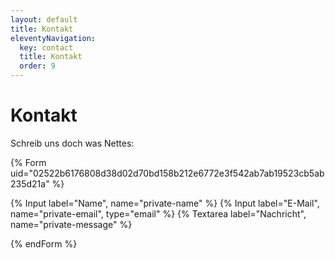 ```yaml
---
layout: default
title: Kontakt
eleventyNavigation:
  key: contact
  title: Kontakt
  order: 9
---
```


# Kontakt

Schreib uns doch was Nettes:

{% Form uid="02522b6176808d38d02d70bd158b212e6772e3f542ab7ab19523cb5ab235d21a" %}

{% Input label="Name", name="private-name" %}
{% Input label="E-Mail", name="private-email", type="email" %}
{% Textarea label="Nachricht", name="private-message" %}

{% endForm %}
